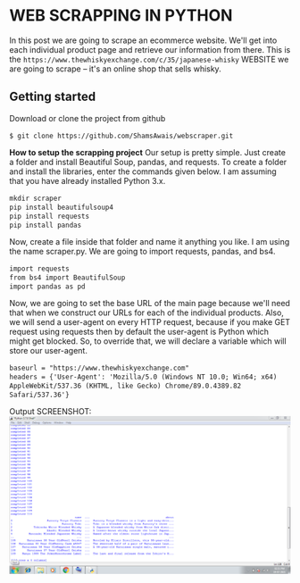 # WEB SCRAPPING IN PYTHON

In this post we are going to scrape an ecommerce website.
We'll get into each individual product page and retrieve our information from there.
This is the ```https://www.thewhiskyexchange.com/c/35/japanese-whisky``` WEBSITE we are going to scrape – it's an online shop that sells whisky.



## Getting started

Download or clone the project from github
```
$ git clone https://github.com/ShamsAwais/webscraper.git
```
**How to setup the scrapping project**
Our setup is pretty simple. 
Just create a folder and install Beautiful Soup, pandas, and requests.
To create a folder and install the libraries, enter the commands given below.
I am assuming that you have already installed Python 3.x.

```
mkdir scraper 
pip install beautifulsoup4 
pip install requests
pip install pandas
```
Now, create a file inside that folder and name it anything you like.
I am using the name scraper.py.
We are going to import requests, pandas, and bs4.
```
import requests
from bs4 import BeautifulSoup
import pandas as pd
```
Now, we are going to set the base URL of the main page because we'll need that when we construct our URLs for each of the individual products.
Also, we will send a user-agent on every HTTP request, because if you make GET request using requests then by default the user-agent is Python which might get blocked.
So, to override that, we will declare a variable which will store our user-agent.
```
baseurl = "https://www.thewhiskyexchange.com"
headers = {'User-Agent': 'Mozilla/5.0 (Windows NT 10.0; Win64; x64) AppleWebKit/537.36 (KHTML, like Gecko) Chrome/89.0.4389.82 Safari/537.36'}
```
Output SCREENSHOT: ![WebScraper](https://raw.githubusercontent.com/ShamsAwais/webscraper/master/scraper.PNG)
